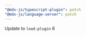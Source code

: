 ```yaml
---
"@mdx-js/typescript-plugin": patch
"@mdx-js/language-server": patch
---
```


Update to `load-plugin` 6
